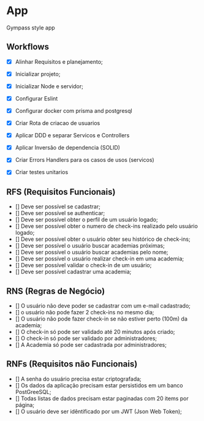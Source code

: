 # App

Gympass style app 

## Workflows

- [x] Alinhar Requisitos e planejamento;
- [x] Inicializar projeto;
- [x] Inicializar Node e servidor;
- [x] Configurar Eslint
- [x] Configurar docker com prisma and postgresql
- [x] Criar Rota de criacao de usuarios
- [x] Aplicar DDD e separar Servicos e Controllers
- [x] Aplicar Inversão de dependencia (SOLID)
- [x] Criar Errors Handlers para os casos de usos (servicos)
- [x] Criar testes unitarios


## RFS (Requisitos Funcionais)

- [] Deve ser possível se cadastrar;
- [] Deve ser possível se authenticar;
- [] Deve ser possível obter o perfil de um usuário logado;
- [] Deve ser possível obter o numero de check-ins realizado pelo usuário logado;
- [] Deve ser possível obter o usuário obter seu histórico de check-ins;
- [] Deve ser possível o usuário buscar academias próximas;
- [] Deve ser possível o usuário buscar academias pelo nome;
- [] Deve ser possível o usuário realizar check-in em uma academia;
- [] Deve ser possível validar o check-in de um usuário;
- [] Deve ser possível cadastrar uma academia;

## RNS (Regras de Negócio)

- [] O usuário não deve poder se cadastrar com um e-mail cadastrado;
- [] o usuário não pode fazer 2 check-ins no mesmo dia;
- [] O usuário não pode fazer check-in se não estiver perto (100m) da academia;
- [] O check-in só pode ser validado  até 20 minutos após criado;
- [] O check-in só pode ser validado por administradores;
- [] A Academia só pode ser cadastrada por administradores;
  

## RNFs (Requisitos não Funcionais)

- [] A senha do usuário precisa estar criptografada;
- [] Os dados da aplicação precisam estar persistidos em um banco PostGreeSQL;
- [] Todas listas de dados precisam estar paginadas com 20 items por página;
- [] O usuário deve ser idêntificado por um JWT (Json Web Token);